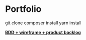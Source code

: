 # Portfolio

git clone
composer install
yarn install

[**BDD + wireframe + product backlog**](https://drive.google.com/drive/folders/148LeQjYEJTlgng5Wcs9FBaEzgqLRyegQ?usp=sharing)  
